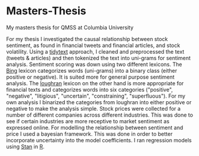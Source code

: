 # Masters-Thesis
My masters thesis for QMSS at Columbia University
 
For my thesis I investigated the causal relationship between stock sentiment, as found in financial tweets and financial articles, and stock volatility. Using a [tidytext](https://www.tidytextmining.com/) approach, I cleaned and preprocessed the text (tweets & articles) and then tokenized the text into uni-grams for sentiment analysis. Sentiment scoring was down using two different lexicons. The [Bing](https://www.cs.uic.edu/~liub/FBS/sentiment-analysis.html) lexicon categorizes words (uni-grams) into a binary class (either positive or negative). It is suited more for general purpose sentiment analysis. The [loughran](https://onlinelibrary.wiley.com/doi/10.1111/j.1540-6261.2010.01625.x) lexicon on the other hand is more appropriate for financial texts and categorizes words into six categories ("positive", "negative", "litigious", "uncertain", "constraining", "superfluous"). For my own analysis I binarized the categories from loughran into either positive or negative to make the analysis simple. Stock prices were collected for a number of different companies across different industries. This was done to see if certain industries are more receptive to market sentiment as expressed online. For modelling the relationship between sentiment and price I used a bayesian framework. This was done in order to better incorporate uncertainty into the model coefficients. I ran regression models using [Stan](https://mc-stan.org/) in [R](https://www.r-project.org/).  
